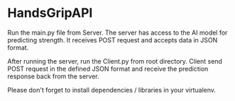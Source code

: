 # HandsGripAPI
Run the main.py file from Server.
The server has access to the AI model for predicting strength.
It receives POST request and accepts data in JSON format.

After running the server, run the Client.py from root directory.
Client send POST request in the defined JSON format and receive the prediction response back from the server.

Please don't forget to install dependencies / libraries in your virtualenv.
